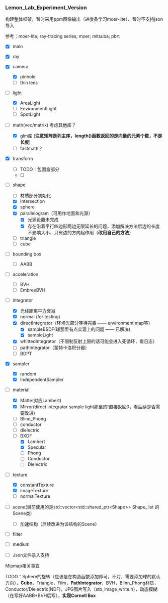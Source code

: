 ### Lemon_Lab_Experiment_Version

构建整体框架，暂时采用ppm图像输出（进度条学习moer-lite）、暂时不支持json导入

参考：moer-lite; ray-tracing series; moer; mitsuba; pbrt

- [x] main

- [x] ray

- [x] camera
  - [x] pinhole
  - [ ] thin lens

- [ ] light
  - [x] AreaLight
  - [ ] EnvironmentLight
  - [ ] SpotLight

- [ ] math(vec/matrix)     考虑其他库？
  - [x] glm库 (**注意矩阵是列主序，length()函数返回的是向量的元素个数，不是长度**)
  - [ ] fastmath？

- [x] transform
  - [ ] TODO：包围盒部分
  - [ ] 

- [ ] shape
  - [ ] 材质部分初始化
  - [x] Intersection
  - [x] sphere
  - [x] parallelogram（可用作地面和光源）
    - [x] 光源设置未完成
    - [x] 存在沿着平行四边形两边无限延长的问题，添加解决方法后边的长度不影响大小，只有边的方向起作用（**改用自己的方法**）
  - [ ] triangle
  - [ ] cube
  
- [ ] bounding box 
  - [ ] AABB

- [ ] acceleration
  - [ ] BVH
  - [ ] EmbreeBVH
  
- [ ] integrator
  - [x] 光线距离平方衰减
  - [x] normal (for testing)
  - [x] directIntegrator（环境光部分等待完善 —— environment map等）
    - [x] sampleBSDF(球那里有点实现上的问题 —— 已解决)
    - [x] sampleLight
  - [x] whittedIntegrator（不限制反射上限的话可能会进入死循环，看日志）
  - [ ] pathIntegrator（蒙特卡洛积分器）
  - [ ] BDPT
  
- [x] sampler
  - [x] random
  - [x] IndependentSampler

- [ ] material
  - [x] Matte(对应Lambert)
  - [x] Mirror(direct integrator sample light那里的f直接返回0，看后续是否需要改进)
  - [ ] Blinn_Phong
  - [ ] conductor
  - [ ] dielectric
  - [ ] BXDF
    - [x] Lambert
    - [x] Specular
    - [ ] Phong
    - [ ] Conductor
    - [ ] Dielectric
  
- [ ] texture
  - [x] constantTexture
  - [x] imageTexture
  - [ ] normalTexture

- [ ] scene(目前使用的是std::vector\<std::shared_ptr\<Shape>> Shape_list 的Scene类)
  - [ ] 加速结构（后续改进为该结构的Scene）

- [ ] filter

- [ ] medium

- [ ] Json文件录入支持


Mipmap相关事宜

TODO：Sphere的旋转（应该是在构造函数添加即可，不对，需要添加球的默认方向），**Cube**，Triangle，Film，**PathIntegrator**，BVH，Blinn_Phong材质，Conductor/Dielectric(NDF)，JPG图片写入（stb_image_write.h），动态模糊（在写好AABB+BVH后写），**实现Cornell Box**

